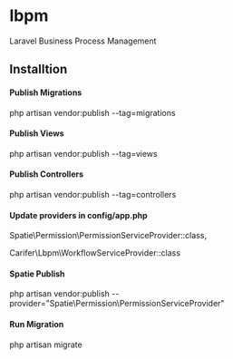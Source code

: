 # lbpm
Laravel Business Process Management

## Installtion
#### Publish Migrations

php artisan vendor:publish --tag=migrations

#### Publish Views 

php artisan vendor:publish --tag=views

#### Publish Controllers

php artisan vendor:publish --tag=controllers

#### Update providers in config/app.php

Spatie\Permission\PermissionServiceProvider::class,

Carifer\Lbpm\WorkflowServiceProvider::class

#### Spatie Publish
php artisan vendor:publish --provider="Spatie\Permission\PermissionServiceProvider"


#### Run Migration

php artisan migrate